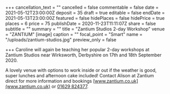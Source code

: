 +++
cancellation_text = ""
cancelled = false
commentable = false
date = 2021-05-12T23:00:00Z
deposit = 35
draft = true
editable = false
endDate = 2021-05-13T23:00:00Z
featured = false
hidePlaces = false
hidePrice = true
places = 6
price = 75
publishDate = 2020-11-23T11:11:07Z
share = false
subtitle = ""
summary = ""
title = "Zantium Studios 2-day Workshop"
venue = "ZANTIUM"
[image]
caption = ""
focal_point = "Smart"
name = "/uploads/zantium-studios.jpg"
preview_only = false

+++
Caroline will again be teaching her popular 2-day workshops at Zantium Studios near Wirksworth, Derbyshire on 17th and 18th September 2020.

A lovely venue with options to work inside or out if the weather is good, super lunches and afternoon cake included! Contact Alison at Zantium direct for more information and bookings [www.zantium.co.uk](www.zantium.co.uk) or [01629 824377](tel:01629824377).